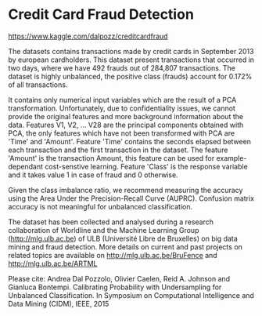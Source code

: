 # Credit Card Fraud Detection
https://www.kaggle.com/dalpozz/creditcardfraud

The datasets contains transactions made by credit cards in September 2013 by european cardholders. 
This dataset present transactions that occurred in two days, where we have 492 frauds out of 284,807 transactions. The dataset is highly unbalanced, the positive class (frauds) account for 0.172% of all transactions.

It contains only numerical input variables which are the result of a PCA transformation. Unfortunately, due to confidentiality issues, we cannot provide the original features and more background information about the data. Features V1, V2, ... V28 are the principal components obtained with PCA, the only features which have not been transformed with PCA are 'Time' and 'Amount'. Feature 'Time' contains the seconds elapsed between each transaction and the first transaction in the dataset. The feature 'Amount' is the transaction Amount, this feature can be used for example-dependant cost-senstive learning. Feature 'Class' is the response variable and it takes value 1 in case of fraud and 0 otherwise. 

Given the class imbalance ratio, we recommend measuring the accuracy using the Area Under the Precision-Recall Curve (AUPRC). Confusion matrix accuracy is not meaningful for unbalanced classification.

The dataset has been collected and analysed during a  research collaboration of Worldline and the Machine Learning Group (http://mlg.ulb.ac.be) of ULB (Université Libre de Bruxelles) on big data mining and fraud detection.
More details on current and past projects on related topics are available on http://mlg.ulb.ac.be/BruFence and http://mlg.ulb.ac.be/ARTML

Please cite: Andrea Dal Pozzolo, Olivier Caelen, Reid A. Johnson and Gianluca Bontempi. Calibrating Probability with Undersampling for Unbalanced Classification. In Symposium on Computational Intelligence and Data Mining (CIDM), IEEE, 2015